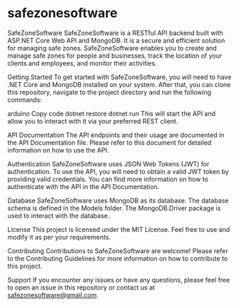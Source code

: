 # safezonesoftware
SafeZoneSoftware
SafeZoneSoftware is a RESTful API backend built with ASP.NET Core Web API and MongoDB. It is a secure and efficient solution for managing safe zones. SafeZoneSoftware enables you to create and manage safe zones for people and businesses, track the location of your clients and employees, and monitor their activities.

Getting Started
To get started with SafeZoneSoftware, you will need to have .NET Core and MongoDB installed on your system. After that, you can clone this repository, navigate to the project directory and run the following commands:

arduino
Copy code
dotnet restore
dotnet run
This will start the API and allow you to interact with it via your preferred REST client.

API Documentation
The API endpoints and their usage are documented in the API Documentation file. Please refer to this document for detailed information on how to use the API.

Authentication
SafeZoneSoftware uses JSON Web Tokens (JWT) for authentication. To use the API, you will need to obtain a valid JWT token by providing valid credentials. You can find more information on how to authenticate with the API in the API Documentation.

Database
SafeZoneSoftware uses MongoDB as its database. The database schema is defined in the Models folder. The MongoDB.Driver package is used to interact with the database.

License
This project is licensed under the MIT License. Feel free to use and modify it as per your requirements.

Contributing
Contributions to SafeZoneSoftware are welcome! Please refer to the Contributing Guidelines for more information on how to contribute to this project.

Support
If you encounter any issues or have any questions, please feel free to open an issue in this repository or contact us at safezonesoftware@gmail.com.
